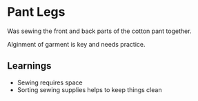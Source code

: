 # Pant Legs

Was sewing the front and back parts of the cotton pant together.

Alginment of garment is key and needs practice.


## Learnings

- Sewing requires space
- Sorting sewing supplies helps to keep things clean